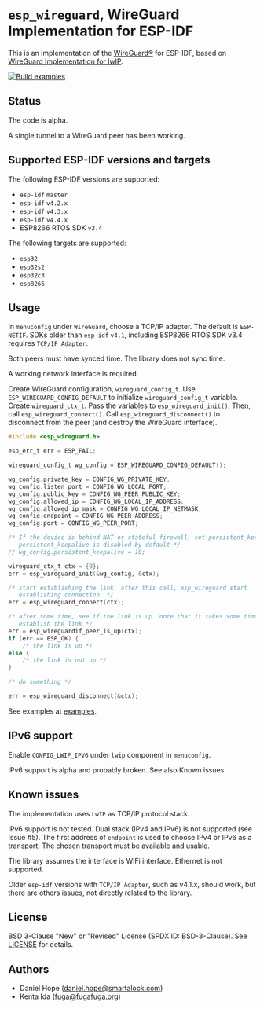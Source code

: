 # `esp_wireguard`, WireGuard Implementation for ESP-IDF

This is an implementation of the [WireGuard&reg;](https://www.wireguard.com/)
for ESP-IDF, based on
[WireGuard Implementation for lwIP](https://github.com/smartalock/wireguard-lwip).

[![Build examples](https://github.com/trombik/esp_wireguard/actions/workflows/build.yml/badge.svg)](https://github.com/trombik/esp_wireguard/actions/workflows/build.yml)

## Status

The code is alpha.

A single tunnel to a WireGuard peer has been working.

## Supported ESP-IDF versions and targets

The following ESP-IDF versions are supported:

* `esp-idf` `master`
* `esp-idf` `v4.2.x`
* `esp-idf` `v4.3.x`
* `esp-idf` `v4.4.x`
* ESP8266 RTOS SDK `v3.4`

The following targets are supported:

* `esp32`
* `esp32s2`
* `esp32c3`
* `esp8266`

## Usage

In `menuconfig` under `WireGuard`, choose a TCP/IP adapter. The default is
`ESP-NETIF`. SDKs older than `esp-idf` `v4.1`, including ESP8266 RTOS SDK v3.4
requires `TCP/IP Adapter`.

Both peers must have synced time. The library does not sync time.

A working network interface is required.

Create WireGuard configuration, `wireguard_config_t`. Use
`ESP_WIREGUARD_CONFIG_DEFAULT` to initialize `wireguard_config_t` variable.
Create `wireguard_ctx_t`.  Pass the variables to `esp_wireguard_init()`. Then,
call `esp_wireguard_connect()`. Call `esp_wireguard_disconnect()` to
disconnect from the peer (and destroy the WireGuard interface).

```c
#include <esp_wireguard.h>

esp_err_t err = ESP_FAIL;

wireguard_config_t wg_config = ESP_WIREGUARD_CONFIG_DEFAULT();

wg_config.private_key = CONFIG_WG_PRIVATE_KEY;
wg_config.listen_port = CONFIG_WG_LOCAL_PORT;
wg_config.public_key = CONFIG_WG_PEER_PUBLIC_KEY;
wg_config.allowed_ip = CONFIG_WG_LOCAL_IP_ADDRESS;
wg_config.allowed_ip_mask = CONFIG_WG_LOCAL_IP_NETMASK;
wg_config.endpoint = CONFIG_WG_PEER_ADDRESS;
wg_config.port = CONFIG_WG_PEER_PORT;

/* If the device is behind NAT or stateful firewall, set persistent_keepalive.
   persistent_keepalive is disabled by default */
// wg_config.persistent_keepalive = 10;

wireguard_ctx_t ctx = {0};
err = esp_wireguard_init(&wg_config, &ctx);

/* start establishing the link. after this call, esp_wireguard start
   establishing connection. */
err = esp_wireguard_connect(ctx);

/* after some time, see if the link is up. note that it takes some time to
   establish the link */
err = esp_wireguardif_peer_is_up(ctx);
if (err == ESP_OK) {
    /* the link is up */
else {
    /* the link is not up */
}

/* do something */

err = esp_wireguard_disconnect(&ctx);
```

See examples at [examples](examples).

## IPv6 support

Enable `CONFIG_LWIP_IPV6` under `lwip` component in `menuconfig`.

IPv6 support is alpha and probably broken. See also Known issues.

## Known issues

The implementation uses `LwIP` as TCP/IP protocol stack.

IPv6 support is not tested.  Dual stack (IPv4 and IPv6) is not supported (see
Issue #5). The first address of `endpoint` is used to choose IPv4 or IPv6 as a
transport. The chosen transport must be available and usable.

The library assumes the interface is WiFi interface. Ethernet is not
supported.

Older `esp-idf` versions with `TCP/IP Adapter`, such as v4.1.x, should work,
but there are others issues, not directly related to the library.

## License

BSD 3-Clause "New" or "Revised" License (SPDX ID: BSD-3-Clause).
See [LICENSE](LICENSE) for details.

## Authors

* Daniel Hope (daniel.hope@smartalock.com)
* Kenta Ida (fuga@fugafuga.org)
